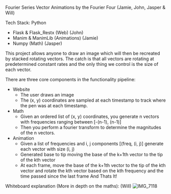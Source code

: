 Fourier Series Vector Animations by the Fourier Four (Jamie, John, Jasper & Will)

Tech Stack:
Python
- Flask & Flask_Restx (Web) (John)
- Manim & ManimLib (Animations) (Jamie)
- Numpy (Math) (Jasper)

This project allows anyone to draw an image which will then be recreated by stacked rotating vectors.
The catch is that all vectors are rotating at predetermined constant rates and the only thing we control is the size of each vector.

There are three core components in the functionality pipeline:
- Website
  - The user draws an image
  - The (x, y) coordinates are sampled at each timestamp to track where the pen was at each timestamp.
- Math
  - Given an ordered list of (x, y) coordinates, you generate n vectors with frequencies ranging between [-(n-1), (n-1)]
  - Then you perform a fourier transform to determine the magnitudes of the n vectors.
- Animation
  - Given a list of frequencies and i, j components [(freq, (i, j)] generate each vector with size (i, j)
  - Generated base to tip moving the base of the k+1th vector to the tip of the kth vector
  - At each frame, move the base of the k+1th vector to the tip of the kth vector and rotate the kth vector based on the kth frequency and the time passed since the last frame
And Thats It!

Whiteboard explanation (More in depth on the maths): (Will)
![IMG_7118](https://github.com/user-attachments/assets/0a3171e3-1219-42ba-aba3-402e3eb5832c)

